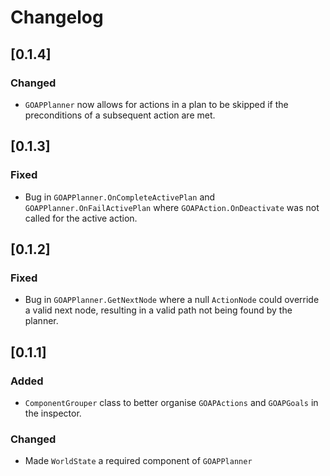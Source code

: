 # Changelog

## [0.1.4]

### Changed
- `GOAPPlanner` now allows for actions in a plan to be skipped if the preconditions of a subsequent action are met. 

## [0.1.3]

### Fixed
- Bug in `GOAPPlanner.OnCompleteActivePlan` and `GOAPPlanner.OnFailActivePlan` where `GOAPAction.OnDeactivate` was not called for the active action.

## [0.1.2]

### Fixed
- Bug in `GOAPPlanner.GetNextNode` where a null `ActionNode` could override a valid next node, resulting in a valid path not being found by the planner.

## [0.1.1]

### Added
- `ComponentGrouper` class to better organise `GOAPActions` and `GOAPGoals` in the inspector.

### Changed
- Made `WorldState` a required component of `GOAPPlanner`
